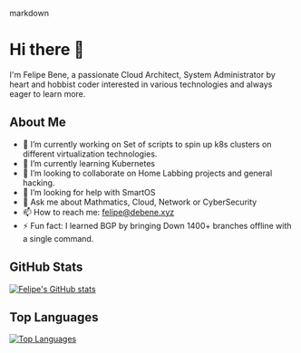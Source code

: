 

markdown
# Hi there 👋

I'm Felipe Bene, a passionate Cloud Architect, System Administrator by heart and hobbist coder interested in various technologies and always eager to learn more.

## About Me

- 🔭 I’m currently working on Set of scripts to spin up k8s clusters on different virtualization technologies.
- 🌱 I’m currently learning Kubernetes
- 👯 I’m looking to collaborate on Home Labbing projects and general hacking.
- 🤔 I’m looking for help with SmartOS
- 💬 Ask me about Mathmatics, Cloud, Network or CyberSecurity
- 📫 How to reach me: felipe@debene.xyz
- ⚡ Fun fact: I learned BGP by bringing Down 1400+ branches offline with a single command.

## GitHub Stats

[![Felipe's GitHub stats](https://github-readme-stats.vercel.app/api?username=felipedbene&show_icons=true&theme=radical)](https://github.com/anuraghazra/github-readme-stats)

## Top Languages

[![Top Languages](https://github-readme-stats.vercel.app/api/top-langs/?username=felipedbene&layout=compact&theme=radical)](https://github.com/anuraghazra/github-readme-stats)
